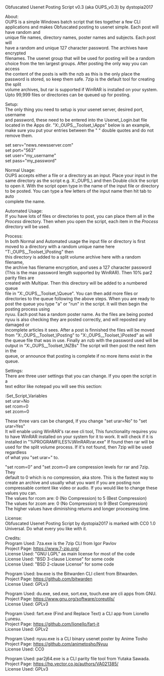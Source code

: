 Obfuscated Usenet Posting Script v0.3 (aka OUPS_v0.3) by dystopia2017           
                                                                                
About:                                                                          
OUPS is a simple Windows batch script that ties together a few CLI applications 
and makes Obfuscated posting to usenet simple. Each post will have random and   
unique file names, directory names, poster names and subjects. Each post will   
have a random and unique 127 character password. The archives have encrypted    
filenames. The usenet group that will be used for posting will be a random      
choice from the ten largest groups. After posting the only way you can access   
the content of the posts is with the nzb as this is the only place the password 
is stored, so keep them safe. 7zip is the default tool for creating the split   
volume archives, but rar is supported if WinRAR is installed on your system.    
Upto 99,999 files or directories can be queued up for posting.                  
                                                                                
Setup:                                                                          
The only thing you need to setup is your usenet server, desired port, username  
and password, these need to be entered into the Usenet_Login.bat file located in
the Apps dir. "X:\_OUPS_\_Toolset_\Apps" below is an example, make sure you put 
your entries between the " " double quotes and do not remove them.              
                                                                                
set serv="news.newsserver.com"                                                  
set port="563"                                                                  
set user="my_username"                                                          
set pass="my_password"                                                          
                                                                                
Normal Usage:                                                                   
OUPS accepts either a file or a directory as an input. Place your input in the  
same directory as the script e.g. X:\_OUPS_\ and then Double click the script to
open it. With the script open type in the name of the input file or directory to
be posted. You can type a few letters of the input name then hit tab to auto    
complete the name.                                                              
                                                                                
Automated Usage:                                                                
If you have lots of files or directories to post, you can place them all in the 
_Process_ directory. Then when you open the script, each item in the _Process_  
directory will be used.                                                         
                                                                                
Process:                                                                        
In both Normal and Automated usage the input file or directory is first moved to
a directory with a random unique name here "T:\_OUPS_\_Toolset_\Posting" then   
this directory is added to a split volume archive here with a random filename,  
the archive has filename encryption, and uses a 127 character password (This is 
the max password length supported by WinRAR). Then 10% par2 parity files are    
created with Multipar. Then this directory will be added to a numbered queue    
file in "X:\_OUPS_\_Toolset_\Queue". You can then add more files or directories 
to the queue following the above steps. When you are ready to post the queue you
type "a" or "run" in the script. It will then begin the posting process using   
nyuu. Each post has a random poster name. As the files are being posted nyuu is 
also checking they are posted correctly, and will reposted any damaged or       
incomplete articles it sees. After a post is finnished the files will be moved  
from "X:\_OUPS_\_Toolset_\Posting" to  "X:\_OUPS_\_Toolset_\Posted" as will the 
queue file that was in use. Finally an nzb with the password used will be output
in "X:\_OUPS_\_Toolset_\NZBs" The script will then post the next item in the    
queue, or announce that posting is complete if no more items exist in the queue.
                                                                                
Settings:                                                                       
There are three user settings that you can change. If you open the script in a  
text editor like notepad you will see this section:                             
                                                                                
:Set_Script_Variables                                                           
set urar=No                                                                     
set rcom=0                                                                      
set zcom=0                                                                      
                                                                                
These three vars can be changed, If you change "set urar=No" to "set urar=Yes"  
It will enable using WinRAR's rar.exe cli tool, This functionality requires you 
to have WinRAR installed on your system for it to work. It will check if it is  
installed in "%PROGRAMFILES%\WinRAR\rar.exe" If found then rar will be used for 
the split volume process. If it's not found, then 7zip will be used regardless  
of what you "set urar=" to.                                                     
                                                                                
"set rcom=0" and "set zcom=0 are compression levels for rar and 7zip. They      
default to 0 which is no compression, aka store. This is the fastest way to     
create an archive and usually what you want if you are posting non compressable 
content like video or audio. If you would like to change these values you can.  
The values for rcom are: 0 (No Compression) to 5 (Best Compression)             
The values for zcom are: 0 (No Compression) to 9 (Best Compression)             
The higher values have diminishing returns and longer processing time.          
                                                                                
License:                                                                        
Obfuscated Usenet Posting Script by dystopia2017 is marked with CC0 1.0         
Universal. Do what every you like with it.                                      
                                                                                
Credits:                                                                        
Program Used: 7za.exe is the 7zip CLI from Igor Pavlov                          
Project Page: https://www.7-zip.org/                                            
License Used: "GNU LGPL" as main license for most of the code                   
License Used: "BSD 3-clause License" for some code                              
License Used: "BSD 2-clause License" for some code                              
                                                                                
Program Used: bw.exe is the Bitwarden CLI client from Bitwarden.                
Project Page: https://github.com/bitwarden                                      
License Used: GPLv3                                                             
                                                                                
Program Used: du.exe, sed.exe, sort.exe, touch.exe are cli apps from GNU.       
Project Page: https://www.gnu.org/software/coreutils/                           
License Used: GPLv3                                                             
                                                                                
Program Used: fart.exe (Find and Replace Text) a CLI app from Lionello Lunesu.  
Project Page: https://github.com/lionello/fart-it                               
License Used: GPLv2                                                             
                                                                                
Program Used: nyuu.exe is a CLI binary usenet poster by Anime Tosho             
Project Page: https://github.com/animetosho/Nyuu                                
License Used: CC0                                                               
                                                                                
Program Used: par2j64.exe is a CLI parity file tool from Yutaka Sawada.         
Project Page: https://hp.vector.co.jp/authors/VA021385/                         
License Used: GPLv3                                                             
